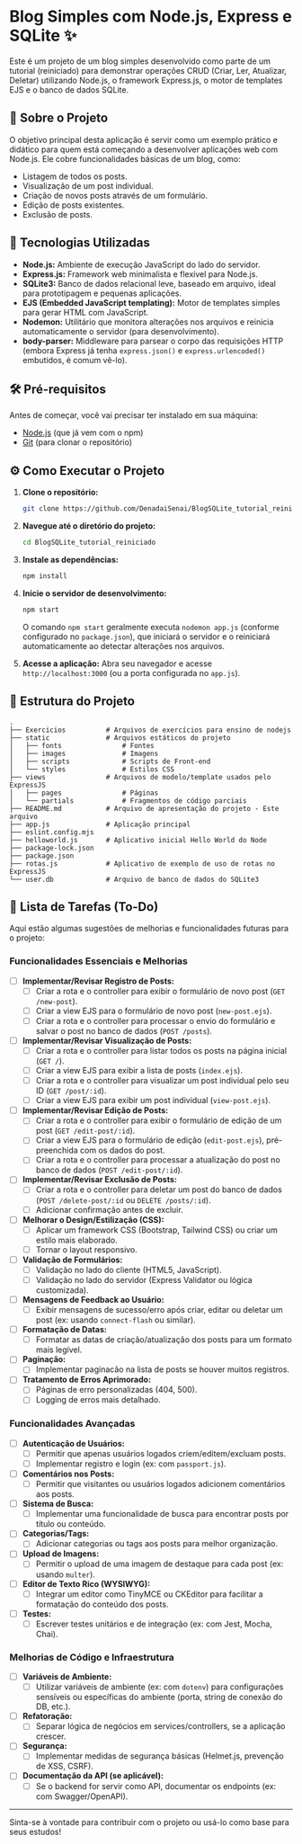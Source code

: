 # Blog Simples com Node.js, Express e SQLite ✨

Este é um projeto de um blog simples desenvolvido como parte de um tutorial (reiniciado) para demonstrar operações CRUD (Criar, Ler, Atualizar, Deletar) utilizando Node.js, o framework Express.js, o motor de templates EJS e o banco de dados SQLite.

## 📖 Sobre o Projeto

O objetivo principal desta aplicação é servir como um exemplo prático e didático para quem está começando a desenvolver aplicações web com Node.js. Ele cobre funcionalidades básicas de um blog, como:

*   Listagem de todos os posts.
*   Visualização de um post individual.
*   Criação de novos posts através de um formulário.
*   Edição de posts existentes.
*   Exclusão de posts.

## 🚀 Tecnologias Utilizadas

*   **Node.js:** Ambiente de execução JavaScript do lado do servidor.
*   **Express.js:** Framework web minimalista e flexível para Node.js.
*   **SQLite3:** Banco de dados relacional leve, baseado em arquivo, ideal para prototipagem e pequenas aplicações.
*   **EJS (Embedded JavaScript templating):** Motor de templates simples para gerar HTML com JavaScript.
*   **Nodemon:** Utilitário que monitora alterações nos arquivos e reinicia automaticamente o servidor (para desenvolvimento).
*   **body-parser:** Middleware para parsear o corpo das requisições HTTP (embora Express já tenha `express.json()` e `express.urlencoded()` embutidos, é comum vê-lo).

## 🛠️ Pré-requisitos

Antes de começar, você vai precisar ter instalado em sua máquina:
*   [Node.js](https://nodejs.org/) (que já vem com o npm)
*   [Git](https://git-scm.com/) (para clonar o repositório)

## ⚙️ Como Executar o Projeto

1.  **Clone o repositório:**
    ```bash
    git clone https://github.com/DenadaiSenai/BlogSQLite_tutorial_reiniciado.git
    ```

2.  **Navegue até o diretório do projeto:**
    ```bash
    cd BlogSQLite_tutorial_reiniciado
    ```

3.  **Instale as dependências:**
    ```bash
    npm install
    ```

4.  **Inicie o servidor de desenvolvimento:**
    ```bash
    npm start
    ```
    O comando `npm start` geralmente executa `nodemon app.js` (conforme configurado no `package.json`), que iniciará o servidor e o reiniciará automaticamente ao detectar alterações nos arquivos.

5.  **Acesse a aplicação:**
    Abra seu navegador e acesse `http://localhost:3000` (ou a porta configurada no `app.js`).

## 📂 Estrutura do Projeto

```
.
├── Exercicios          # Arquivos de exercícios para ensino de nodejs
├── static              # Arquivos estáticos do projeto
│   ├── fonts               # Fontes
│   ├── images              # Imagens
│   ├── scripts             # Scripts de Front-end
│   └── styles              # Estilos CSS
├── views               # Arquivos de modelo/template usados pelo ExpressJS
│   ├── pages               # Páginas
│   └── partials            # Fragmentos de código parciais
├── README.md           # Arquivo de apresentação do projeto - Este arquivo
├── app.js              # Aplicação principal
├── eslint.config.mjs
├── helloworld.js       # Aplicativo inicial Hello World do Node
├── package-lock.json
├── package.json
├── rotas.js            # Aplicativo de exemplo de uso de rotas no ExpressJS
└── user.db             # Arquivo de banco de dados do SQLite3
```

## 📝 Lista de Tarefas (To-Do)

Aqui estão algumas sugestões de melhorias e funcionalidades futuras para o projeto:

### Funcionalidades Essenciais e Melhorias
*   [ ] **Implementar/Revisar Registro de Posts:**
    *   [ ] Criar a rota e o controller para exibir o formulário de novo post (`GET /new-post`).
    *   [ ] Criar a view EJS para o formulário de novo post (`new-post.ejs`).
    *   [ ] Criar a rota e o controller para processar o envio do formulário e salvar o post no banco de dados (`POST /posts`).
*   [ ] **Implementar/Revisar Visualização de Posts:**
    *   [ ] Criar a rota e o controller para listar todos os posts na página inicial (`GET /`).
    *   [ ] Criar a view EJS para exibir a lista de posts (`index.ejs`).
    *   [ ] Criar a rota e o controller para visualizar um post individual pelo seu ID (`GET /post/:id`).
    *   [ ] Criar a view EJS para exibir um post individual (`view-post.ejs`).
*   [ ] **Implementar/Revisar Edição de Posts:**
    *   [ ] Criar a rota e o controller para exibir o formulário de edição de um post (`GET /edit-post/:id`).
    *   [ ] Criar a view EJS para o formulário de edição (`edit-post.ejs`), pré-preenchida com os dados do post.
    *   [ ] Criar a rota e o controller para processar a atualização do post no banco de dados (`POST /edit-post/:id`).
*   [ ] **Implementar/Revisar Exclusão de Posts:**
    *   [ ] Criar a rota e o controller para deletar um post do banco de dados (`POST /delete-post/:id` ou `DELETE /posts/:id`).
    *   [ ] Adicionar confirmação antes de excluir.
*   [ ] **Melhorar o Design/Estilização (CSS):**
    *   [ ] Aplicar um framework CSS (Bootstrap, Tailwind CSS) ou criar um estilo mais elaborado.
    *   [ ] Tornar o layout responsivo.
*   [ ] **Validação de Formulários:**
    *   [ ] Validação no lado do cliente (HTML5, JavaScript).
    *   [ ] Validação no lado do servidor (Express Validator ou lógica customizada).
*   [ ] **Mensagens de Feedback ao Usuário:**
    *   [ ] Exibir mensagens de sucesso/erro após criar, editar ou deletar um post (ex: usando `connect-flash` ou similar).
*   [ ] **Formatação de Datas:**
    *   [ ] Formatar as datas de criação/atualização dos posts para um formato mais legível.
*   [ ] **Paginação:**
    *   [ ] Implementar paginacão na lista de posts se houver muitos registros.
*   [ ] **Tratamento de Erros Aprimorado:**
    *   [ ] Páginas de erro personalizadas (404, 500).
    *   [ ] Logging de erros mais detalhado.

### Funcionalidades Avançadas
*   [ ] **Autenticação de Usuários:**
    *   [ ] Permitir que apenas usuários logados criem/editem/excluam posts.
    *   [ ] Implementar registro e login (ex: com `passport.js`).
*   [ ] **Comentários nos Posts:**
    *   [ ] Permitir que visitantes ou usuários logados adicionem comentários aos posts.
*   [ ] **Sistema de Busca:**
    *   [ ] Implementar uma funcionalidade de busca para encontrar posts por título ou conteúdo.
*   [ ] **Categorias/Tags:**
    *   [ ] Adicionar categorias ou tags aos posts para melhor organização.
*   [ ] **Upload de Imagens:**
    *   [ ] Permitir o upload de uma imagem de destaque para cada post (ex: usando `multer`).
*   [ ] **Editor de Texto Rico (WYSIWYG):**
    *   [ ] Integrar um editor como TinyMCE ou CKEditor para facilitar a formatação do conteúdo dos posts.
*   [ ] **Testes:**
    *   [ ] Escrever testes unitários e de integração (ex: com Jest, Mocha, Chai).

### Melhorias de Código e Infraestrutura
*   [ ] **Variáveis de Ambiente:**
    *   [ ] Utilizar variáveis de ambiente (ex: com `dotenv`) para configurações sensíveis ou específicas do ambiente (porta, string de conexão do DB, etc.).
*   [ ] **Refatoração:**
    *   [ ] Separar lógica de negócios em services/controllers, se a aplicação crescer.
*   [ ] **Segurança:**
    *   [ ] Implementar medidas de segurança básicas (Helmet.js, prevenção de XSS, CSRF).
*   [ ] **Documentação da API (se aplicável):**
    *   [ ] Se o backend for servir como API, documentar os endpoints (ex: com Swagger/OpenAPI).

---

Sinta-se à vontade para contribuir com o projeto ou usá-lo como base para seus estudos!